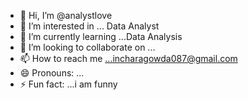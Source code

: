 - 👋 Hi, I’m @analystlove
- 👀 I’m interested in ... Data Analyst
- 🌱 I’m currently learning ...Data Analysis
- 💞️ I’m looking to collaborate on ...
- 📫 How to reach me ...incharagowda087@gmail.com
- 😄 Pronouns: ...
- ⚡ Fun fact: ...i am funny

<!---
analystlove/analystlove is a ✨ special ✨ repository because its `README.md` (this file) appears on your GitHub profile.
You can click the Preview link to take a look at your changes.
--->

